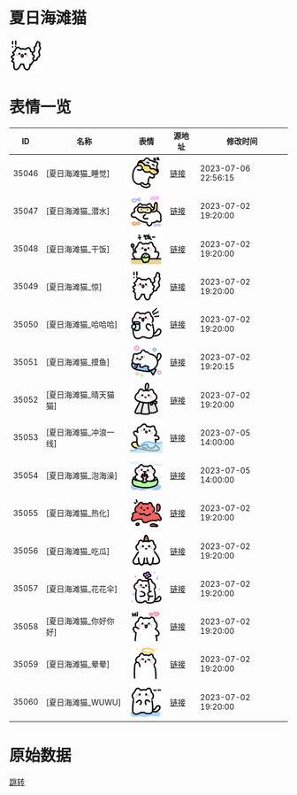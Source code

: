 # 夏日海滩猫

<img src="./cover.png" height="60" alt="cover" />

# 表情一览

|ID|名称|表情|源地址|修改时间|
|----|----|----|----|----|
|35046|[夏日海滩猫_睡觉]|<img src="./pic/035046_%5B夏日海滩猫_睡觉%5D.png" height="60" alt="睡觉"/>|[链接](https://i0.hdslb.com/bfs/garb/aedbf9d709f63855900340becd906a5b41a68f46.png)|2023-07-06 22:56:15|
|35047|[夏日海滩猫_潜水]|<img src="./pic/035047_%5B夏日海滩猫_潜水%5D.png" height="60" alt="潜水"/>|[链接](https://i0.hdslb.com/bfs/garb/21394bf6e8b99eca4a6220446c3c46a66212fe2f.png)|2023-07-02 19:20:00|
|35048|[夏日海滩猫_干饭]|<img src="./pic/035048_%5B夏日海滩猫_干饭%5D.png" height="60" alt="干饭"/>|[链接](https://i0.hdslb.com/bfs/garb/156993238dfea04533d096069261e0f8530079b9.png)|2023-07-02 19:20:00|
|35049|[夏日海滩猫_惊]|<img src="./pic/035049_%5B夏日海滩猫_惊%5D.png" height="60" alt="惊"/>|[链接](https://i0.hdslb.com/bfs/garb/3fe3561408736b2c595a7eae018cd4d7f5077d45.png)|2023-07-02 19:20:00|
|35050|[夏日海滩猫_哈哈哈]|<img src="./pic/035050_%5B夏日海滩猫_哈哈哈%5D.png" height="60" alt="哈哈哈"/>|[链接](https://i0.hdslb.com/bfs/garb/4ac69a0b28e15900a8d2909a8f00420c14c02294.png)|2023-07-02 19:20:00|
|35051|[夏日海滩猫_摸鱼]|<img src="./pic/035051_%5B夏日海滩猫_摸鱼%5D.png" height="60" alt="摸鱼"/>|[链接](https://i0.hdslb.com/bfs/garb/58ba2297087d2015dc43db296d63f38a3f8151ee.png)|2023-07-02 19:20:15|
|35052|[夏日海滩猫_晴天猫猫]|<img src="./pic/035052_%5B夏日海滩猫_晴天猫猫%5D.png" height="60" alt="晴天猫猫"/>|[链接](https://i0.hdslb.com/bfs/garb/8f6c9069627cd48077e86011309fbf68720e5426.png)|2023-07-02 19:20:00|
|35053|[夏日海滩猫_冲浪一线]|<img src="./pic/035053_%5B夏日海滩猫_冲浪一线%5D.png" height="60" alt="冲浪一线"/>|[链接](https://i0.hdslb.com/bfs/garb/ad2709c5bf0b590d32dcdab67e3a8d361efccf32.png)|2023-07-05 14:00:00|
|35054|[夏日海滩猫_泡海澡]|<img src="./pic/035054_%5B夏日海滩猫_泡海澡%5D.png" height="60" alt="泡海澡"/>|[链接](https://i0.hdslb.com/bfs/garb/f1ee54c95fadd5b58129f86e74a7c8fb1670437c.png)|2023-07-05 14:00:00|
|35055|[夏日海滩猫_热化]|<img src="./pic/035055_%5B夏日海滩猫_热化%5D.png" height="60" alt="热化"/>|[链接](https://i0.hdslb.com/bfs/garb/2283c331054d1ad0d592efa154402efda9e0aeb9.png)|2023-07-02 19:20:00|
|35056|[夏日海滩猫_吃瓜]|<img src="./pic/035056_%5B夏日海滩猫_吃瓜%5D.png" height="60" alt="吃瓜"/>|[链接](https://i0.hdslb.com/bfs/garb/36e4047478af300a1618ef207bdf2ade105e6915.png)|2023-07-02 19:20:00|
|35057|[夏日海滩猫_花花伞]|<img src="./pic/035057_%5B夏日海滩猫_花花伞%5D.png" height="60" alt="花花伞"/>|[链接](https://i0.hdslb.com/bfs/garb/0e9e3d3a3e6fb51036e8bcbbd2fae3032f3ffaff.png)|2023-07-02 19:20:00|
|35058|[夏日海滩猫_你好你好]|<img src="./pic/035058_%5B夏日海滩猫_你好你好%5D.png" height="60" alt="你好你好"/>|[链接](https://i0.hdslb.com/bfs/garb/485e1936e89ccbee89e9545bb6e5724613d03f0b.png)|2023-07-02 19:20:00|
|35059|[夏日海滩猫_晕晕]|<img src="./pic/035059_%5B夏日海滩猫_晕晕%5D.png" height="60" alt="晕晕"/>|[链接](https://i0.hdslb.com/bfs/garb/d65532379a2b77358bed33d189c0087c0e2a42de.png)|2023-07-02 19:20:00|
|35060|[夏日海滩猫_WUWU]|<img src="./pic/035060_%5B夏日海滩猫_WUWU%5D.png" height="60" alt="WUWU"/>|[链接](https://i0.hdslb.com/bfs/garb/20098da8f8faf6317d72c3b519fb8c0435f1948c.png)|2023-07-02 19:20:00|

# 原始数据

[跳转](./raw.json)

